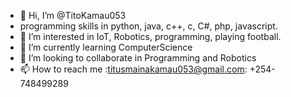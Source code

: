 - 👋 Hi, I’m @TitoKamau053
-  programming skills in python, java, c++, c, C#, php, javascript.
- 👀 I’m interested in IoT, Robotics, programming, playing football.
- 🌱 I’m currently learning ComputerScience
- 💞️ I’m looking to collaborate in Programming and Robotics
- 📫 How to reach me :titusmainakamau053@gmail.com: +254-748499289

<!---
TitoKamau053/TitoKamau053 is a ✨ special ✨ repository because its `README.md` (this file) appears on your GitHub profile.
You can click the Preview link to take a look at your changes.
--->
